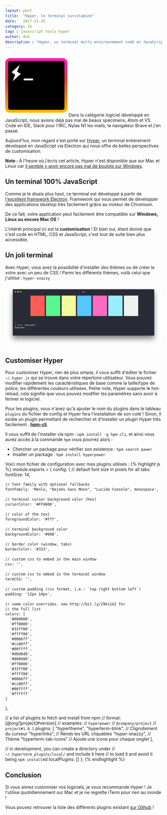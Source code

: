 ```yaml
---
layout: post
title:  "Hyper, le terminal survitaminé"
date:   2017-11-25
category: JS
tags : javascript tools hyper
author: dck
description : "Hyper, un terminal multi-environnement codé en JavaScript"
---
```


<img src="/src/articles/hyperterm/logo.svg" width="200" class="pull-left" alt="Hyperterm logo" />
Dans la catégorie logiciel développé en JavaScript, nous avions déjà pas mal de beaux spécimens,  Atom et VS Code en IDE,
  Slack pour l'IRC, Nylas N1 les mails, le navigateur Brave et j'en passe.

Aujourd'hui, mon regard s'est porté sur [Hyper](https://hyper.is/), un terminal entièrement développé en JavaScript via Electron qui nous offre de belles perspectives de customisation.

**Note :** À l'heure où j'écris cet article, Hyper n'est disponible que sur Mac et Linux car [il semble y avoir encore pas mal de boulots sur Windows](https://github.com/zeit/hyper/issues?utf8=%E2%9C%93&q=Windows).

## Un terminal 100% JavaScript

Comme je le disais plus haut, ce terminal est développé à partir de [l'excellent framework Electron](electron.atom.io). Framework qui vous permet de développer des applications desktop très facilement grâce au moteur de Chromium.

De ce fait, votre application peut facilement être compatible sur **Windows, Linux ou encore Mac OS** !

L'intérêt principal ici est la **customisation** ! Et bien oui, étant donné que c'est codé en HTML, CSS et JavaScript, c'est tout de suite bien plus accessible.

## Un joli terminal

Avec Hyper, vous avez la possibilité d'installer des thèmes ou de créer le votre avec un peu de CSS ! Parmi les différents thèmes, voilà celui que j'utilise : `hyper-snazzy`

<img src="/src/articles/hyperterm/screen.png" title="Thème hyper-snazzy" alt="Thème hyper-snazzy"/>

## Customiser Hyper

Pour customiser Hyper, rien de plus simple, il vous suffit d'éditer le fichier `~/.hyper.js` qui se trouve dans votre répertoire utilisateur. Vous pouvez modifier rapidement les caractéristiques de base comme la taille/type de police, les différentes couleurs utilisées.
Petite note, Hyper supporte le hot-reload, cela signifie que vous pouvez modifier les paramètres sans avoir à fermer le logiciel.

Pour les plugins, vous n'avez qu'à ajouter le nom du plugins dans le tableau `plugins` du fichier de config et Hyper fera l'installation de son coté ! Sinon, il existe un plugin permettant de rechercher et d'installer un plugin Hyper très facilement : **[hpm-cli](https://www.npmjs.com/package/hpm-cli)**.

Il vous suffit de l'installer via npm : `npm install -g hpm-cli`, et ainsi vous aurez accès à la commande `hpm` vous pourrez alors :

* Chercher un package pour vérifier son existence : `hpm search power`
* Insaller un package : `hpm install hyperpower`

Voici mon fichier de configuration avec mes plugins utilisés :
{% highlight js %}
module.exports = {
config: {
// default font size in pixels for all tabs
fontSize: 14,

    // font family with optional fallbacks
    fontFamily: 'Menlo, "DejaVu Sans Mono", "Lucida Console", monospace',

    // terminal cursor background color (hex)
    cursorColor: '#FF9800',

    // color of the text
    foregroundColor: '#fff',

    // terminal background color
    backgroundColor: '#000',

    // border color (window, tabs)
    borderColor: '#333',

    // custom css to embed in the main window
    css: '',

    // custom css to embed in the terminal window
    termCSS: '',

    // custom padding (css format, i.e.: `top right bottom left`)
    padding: '12px 14px',

    // some color overrides. see http://bit.ly/29k1iU2 for
    // the full list
    colors: [
      '#000000',
      '#ff0000',
      '#33ff00',
      '#ffff00',
      '#0066ff',
      '#cc00ff',
      '#00ffff',
      '#d0d0d0',
      '#808080',
      '#ff0000',
      '#33ff00',
      '#ffff00',
      '#0066ff',
      '#cc00ff',
      '#00ffff',
      '#ffffff'
    ]

},

// a list of plugins to fetch and install from npm
// format: [@org/]project[#version]
// examples:
// `hyperpower`
// `@company/project`
// `project#1.0.1`
plugins: [
"hypertheme",
"hyperterm-blink", // Clignotement du curseur
"hyperlinks", // Rends les URL cliquables
"hyper-snazzy", // Thème
"hyperterm-tab-icons" // Ajoute une icone pour chaque onglet
],

// in development, you can create a directory under
// `~/.hyperterm_plugins/local/` and include it here
// to load it and avoid it being `npm install`ed
localPlugins: []
};
{% endhighlight %}

## Conclusion

Si vous aimez customiser vos logiciels, je vous recommande Hyper ! Je l'utilise quotidiennement sur Mac et je ne regrette iTerm pour rien au monde !

Vous pouvez retrouver la liste des différents plugins existant [sur Github](https://github.com/bnb/awesome-hyper) !
